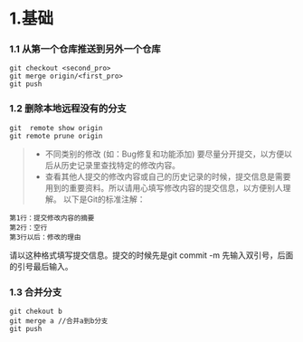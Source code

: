 # 1.基础

### 1.1 从第一个仓库推送到另外一个仓库

```
git checkout <second_pro>
git merge origin/<first_pro>
git push
```

### 1.2 删除本地远程没有的分支

```
git  remote show origin
git remote prune origin 
```

> * 不同类别的修改 (如：Bug修复和功能添加) 要尽量分开提交，以方便以后从历史记录里查找特定的修改内容。
> * 查看其他人提交的修改内容或自己的历史记录的时候，提交信息是需要用到的重要资料。所以请用心填写修改内容的提交信息，以方便别人理解。
以下是Git的标准注解：
>
```
第1行：提交修改内容的摘要
第2行：空行
第3行以后：修改的理由
```
请以这种格式填写提交信息。提交的时候先是git commit -m 先输入双引号，后面的引号最后输入。

### 1.3 合并分支


```
git chekout b
git merge a //合并a到b分支
git push
```